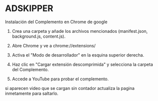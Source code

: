 # ADSKIPPER

Instalación del Complemento en Chrome de google

1. Crea una carpeta y añade los archivos mencionados (manifest.json, background.js, content.js).

2. Abre Chrome y ve a chrome://extensions/

3. Activa el "Modo de desarrollador" en la esquina superior derecha.

4. Haz clic en "Cargar extensión descomprimida" y selecciona la carpeta del Complemento.

5. Accede a YouTube para probar el complemento.

si aparecen video que se cargan sin contador actualiza la pagina inmetamente para saltarlo.
